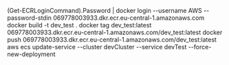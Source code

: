 (Get-ECRLoginCommand).Password | docker login --username AWS --password-stdin 069778003933.dkr.ecr.eu-central-1.amazonaws.com
docker build -t dev_test .
docker tag dev_test:latest 069778003933.dkr.ecr.eu-central-1.amazonaws.com/dev_test:latest
docker push 069778003933.dkr.ecr.eu-central-1.amazonaws.com/dev_test:latest
aws ecs update-service --cluster devCluster --service devTest --force-new-deployment